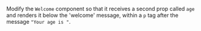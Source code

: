 Modify the `Welcome` component so that it receives a second prop called `age` and renders it below the 'welcome' message, within a `p` tag after the message `"Your age is "`.
